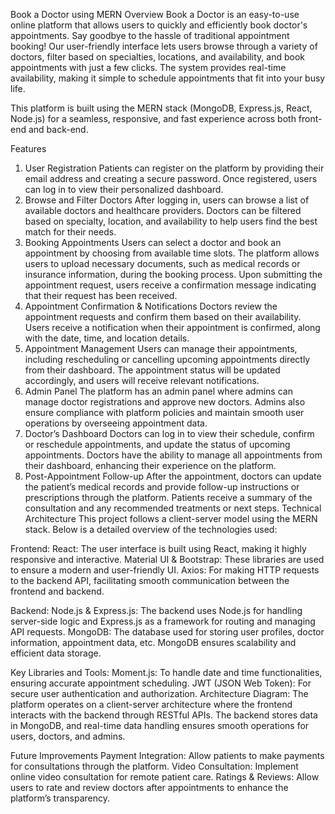 Book a Doctor using MERN
Overview
Book a Doctor is an easy-to-use online platform that allows users to quickly and efficiently book doctor's appointments. Say goodbye to the hassle of traditional appointment booking! Our user-friendly interface lets users browse through a variety of doctors, filter based on specialties, locations, and availability, and book appointments with just a few clicks. The system provides real-time availability, making it simple to schedule appointments that fit into your busy life.

This platform is built using the MERN stack (MongoDB, Express.js, React, Node.js) for a seamless, responsive, and fast experience across both front-end and back-end.

Features
1. User Registration
Patients can register on the platform by providing their email address and creating a secure password.
Once registered, users can log in to view their personalized dashboard.
2. Browse and Filter Doctors
After logging in, users can browse a list of available doctors and healthcare providers.
Doctors can be filtered based on specialty, location, and availability to help users find the best match for their needs.
3. Booking Appointments
Users can select a doctor and book an appointment by choosing from available time slots.
The platform allows users to upload necessary documents, such as medical records or insurance information, during the booking process.
Upon submitting the appointment request, users receive a confirmation message indicating that their request has been received.
4. Appointment Confirmation & Notifications
Doctors review the appointment requests and confirm them based on their availability.
Users receive a notification when their appointment is confirmed, along with the date, time, and location details.
5. Appointment Management
Users can manage their appointments, including rescheduling or cancelling upcoming appointments directly from their dashboard.
The appointment status will be updated accordingly, and users will receive relevant notifications.
6. Admin Panel
The platform has an admin panel where admins can manage doctor registrations and approve new doctors.
Admins also ensure compliance with platform policies and maintain smooth user operations by overseeing appointment data.
7. Doctor’s Dashboard
Doctors can log in to view their schedule, confirm or reschedule appointments, and update the status of upcoming appointments.
Doctors have the ability to manage all appointments from their dashboard, enhancing their experience on the platform.
8. Post-Appointment Follow-up
After the appointment, doctors can update the patient’s medical records and provide follow-up instructions or prescriptions through the platform.
Patients receive a summary of the consultation and any recommended treatments or next steps.
Technical Architecture
This project follows a client-server model using the MERN stack. Below is a detailed overview of the technologies used:

Frontend:
React: The user interface is built using React, making it highly responsive and interactive.
Material UI & Bootstrap: These libraries are used to ensure a modern and user-friendly UI.
Axios: For making HTTP requests to the backend API, facilitating smooth communication between the frontend and backend.

Backend:
Node.js & Express.js: The backend uses Node.js for handling server-side logic and Express.js as a framework for routing and managing API requests.
MongoDB: The database used for storing user profiles, doctor information, appointment data, etc. MongoDB ensures scalability and efficient data storage.

Key Libraries and Tools:
Moment.js: To handle date and time functionalities, ensuring accurate appointment scheduling.
JWT (JSON Web Token): For secure user authentication and authorization.
Architecture Diagram:
The platform operates on a client-server architecture where the frontend interacts with the backend through RESTful APIs. The backend stores data in MongoDB, and real-time data handling ensures smooth operations for users, doctors, and admins.

Future Improvements
Payment Integration: Allow patients to make payments for consultations through the platform.
Video Consultation: Implement online video consultation for remote patient care.
Ratings & Reviews: Allow users to rate and review doctors after appointments to enhance the platform’s transparency.
